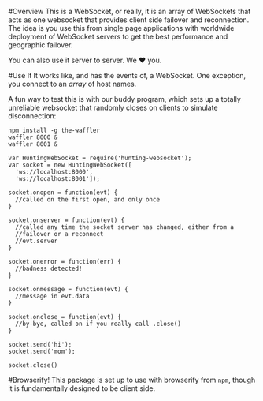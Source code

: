 #Overview
This is a WebSocket, or really, it is an array of WebSockets that acts
as one websocket that provides client side failover and reconnection.
The idea is you use this from single page applications with worldwide
deployment of WebSocket servers to get the best performance and
geographic failover.

You can also use it server to server. We ♥ you.

#Use It
It works like, and has the events of, a WebSocket. One exception, you
connect to an *array* of host names.

A fun way to test this is with our buddy program, which sets up a
totally unreliable websocket that randomly closes on clients to simulate
disconnection:

```
npm install -g the-waffler
waffler 8000 &
waffler 8001 &
```

```
var HuntingWebSocket = require('hunting-websocket');
var socket = new HuntingWebSocket([
  'ws://localhost:8000',
  'ws://localhost:8001']);

socket.onopen = function(evt) {
  //called on the first open, and only once
}

socket.onserver = function(evt) {
  //called any time the socket server has changed, either from a
  //failover or a reconnect
  //evt.server
}

socket.onerror = function(err) {
  //badness detected!
}

socket.onmessage = function(evt) {
  //message in evt.data
}

socket.onclose = function(evt) {
  //by-bye, called on if you really call .close()
}

socket.send('hi');
socket.send('mom');

socket.close()

```

#Browserify!
This package is set up to use with browserify from `npm`, though it is
fundamentally designed to be client side.
